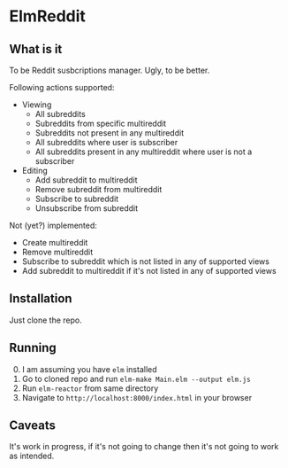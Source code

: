# ElmReddit

## What is it

To be Reddit susbcriptions manager. Ugly, to be better.

Following actions supported:

* Viewing
  * All subreddits
  * Subreddits from specific multireddit
  * Subreddits not present in any multireddit
  * All subreddits where user is subscriber
  * All subreddits present in any multireddit where user is not a subscriber
* Editing
  * Add subreddit to multireddit
  * Remove subreddit from multireddit
  * Subscribe to subreddit
  * Unsubscribe from subreddit

Not (yet?) implemented:

* Create multireddit
* Remove multireddit
* Subscribe to subreddit which is not listed in any of supported views
* Add subreddit to multireddit if it's not listed in any of supported views

## Installation

Just clone the repo.

## Running

0. I am assuming you have `elm` installed
1. Go to cloned repo and run `elm-make Main.elm --output elm.js`
2. Run `elm-reactor` from same directory
3. Navigate to `http://localhost:8000/index.html` in your browser

## Caveats

It's work in progress, if it's not going to change then it's not going to work as intended.

